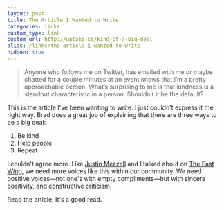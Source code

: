 ```yaml
---
layout: post
title: The Article I Wanted to Write
categories: links
custom_type: link
custom_url: http://uptake.co/kind-of-a-big-deal
alias: /links/the-article-i-wanted-to-write
hidden: true
---
```

>Anyone who follows me on Twitter, has emailed with me or maybe chatted for a couple minutes at an event knows that I’m a pretty approachable person. What’s surprising to me is that kindness is a standout characteristic in a person. Shouldn’t it be the default?

This is the article I've been wanting to write. I just couldn't express it the right way. Brad does a great job of explaining that there are three ways to be a big deal:

1. Be kind
2. Help people
3. Repeat

I couldn't agree more. Like [Justin Mezzell](http://justinmezzell.com) and I talked about on [The East Wing](http://theeastwing.net/episodes/66), we need more voices like this within our community. We need positive voices—not one's with empty compliments—but with sincere positivity, and constructive criticism.

Read the article. It's a good read.
